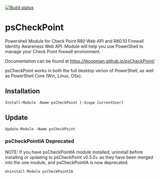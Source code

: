 [![Build status](https://ci.appveyor.com/api/projects/status/ok4ig34od02a87pj/branch/master?svg=true)](https://ci.appveyor.com/project/tkoopman/pscheckpoint/branch/master)

# psCheckPoint
Powershell Module for Check Point R80 Web API and R80.10 Firewall Identity Awareness Web API.
Module will help you use PowerShell to manage your Check Point firewall environment.

Documentation can be found at https://tkoopman.github.io/psCheckPoint/

psCheckPoint works in both the full desktop verion of PowerShell, as well as PowerShell Core (Win, Linux, OSx).

## Installation
`Install-Module -Name psCheckPoint [-Scope CurrentUser]`

## Update
`Update-Module -Name psCheckPoint`

### psCheckPointIA Deprecated
NOTE: If you have psCheckPointIA module installed, uninstall before installing or updating to psCheckPoint v0.5.0+ as they have been merged into the one module, and psCheckPointIA is now deprecated. 

`Uninstall-Module psCheckPointIA`
